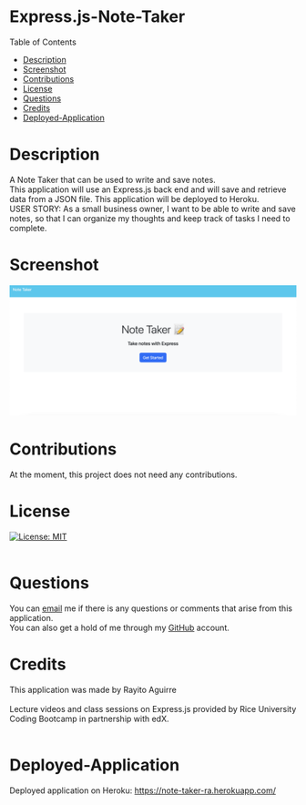 # Express.js-Note-Taker
Table of Contents
- [Description](#description)
- [Screenshot](#screenshot)
- [Contributions](#contributions)
- [License](#license)
- [Questions](#license)
- [Credits](#credits)
- [Deployed-Application](#deployed-application)

# Description
A Note Taker that can be used to write and save notes.<br>
This application will use an Express.js back end and will save and retrieve data from a JSON file. This application will be deployed to Heroku.<br>
USER STORY: As a small business owner, I want to be able to write and save notes,
so that I can organize my thoughts and keep track of tasks I need to complete.

# Screenshot
![Alt text](Assets/Screenshot%202023-05-08%20at%208.52.27%20PM.png)

# Contributions
At the moment, this project does not need any contributions.

# License
[![License: MIT](https://img.shields.io/badge/License-MIT-yellow.svg)](https://opensource.org/license/MIT) <br><br>

# Questions
You can [email](rayito.aguirre94@gmail.com) me if there is any questions or comments that arise from this application.<br>
You can also get a hold of me through my [GitHub](https://github.com/itsrayito) account.

# Credits
This application was made by Rayito Aguirre <br><br>
Lecture videos and class sessions on Express.js provided by Rice University Coding Bootcamp in partnership with edX.<br><br>

# Deployed-Application
Deployed application on Heroku: https://note-taker-ra.herokuapp.com/ 
